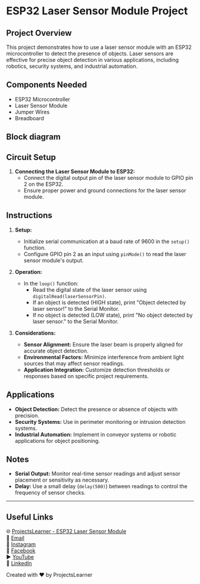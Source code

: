 # ESP32 Laser Sensor Module Project

## Project Overview
This project demonstrates how to use a laser sensor module with an ESP32 microcontroller to detect the presence of objects. Laser sensors are effective for precise object detection in various applications, including robotics, security systems, and industrial automation.

## Components Needed
- ESP32 Microcontroller
- Laser Sensor Module
- Jumper Wires
- Breadboard

## Block diagram


## Circuit Setup
1. **Connecting the Laser Sensor Module to ESP32:**
   - Connect the digital output pin of the laser sensor module to GPIO pin 2 on the ESP32.
   - Ensure proper power and ground connections for the laser sensor module.

## Instructions
1. **Setup:**
   - Initialize serial communication at a baud rate of 9600 in the `setup()` function.
   - Configure GPIO pin 2 as an input using `pinMode()` to read the laser sensor module's output.

2. **Operation:**
   - In the `loop()` function:
     - Read the digital state of the laser sensor using `digitalRead(laserSensorPin)`.
     - If an object is detected (HIGH state), print "Object detected by laser sensor!" to the Serial Monitor.
     - If no object is detected (LOW state), print "No object detected by laser sensor." to the Serial Monitor.

3. **Considerations:**
   - **Sensor Alignment:** Ensure the laser beam is properly aligned for accurate object detection.
   - **Environmental Factors:** Minimize interference from ambient light sources that may affect sensor readings.
   - **Application Integration:** Customize detection thresholds or responses based on specific project requirements.

## Applications
- **Object Detection:** Detect the presence or absence of objects with precision.
- **Security Systems:** Use in perimeter monitoring or intrusion detection systems.
- **Industrial Automation:** Implement in conveyor systems or robotic applications for object positioning.

## Notes
- **Serial Output:** Monitor real-time sensor readings and adjust sensor placement or sensitivity as necessary.
- **Delay:** Use a small delay (`delay(500)`) between readings to control the frequency of sensor checks.

---

## Useful Links
🌐 [ProjectsLearner - ESP32 Laser Sensor Module](https://projectslearner.com/learn/esp32-laser-sensor-module)  
📧 [Email](mailto:projectslearner@gmail.com)  
📸 [Instagram](https://www.instagram.com/projectslearner/)  
📘 [Facebook](https://www.facebook.com/projectslearner)  
▶️ [YouTube](https://www.youtube.com/@ProjectsLearner)  
📘 [LinkedIn](https://www.linkedin.com/in/projectslearner)

Created with ❤️ by ProjectsLearner